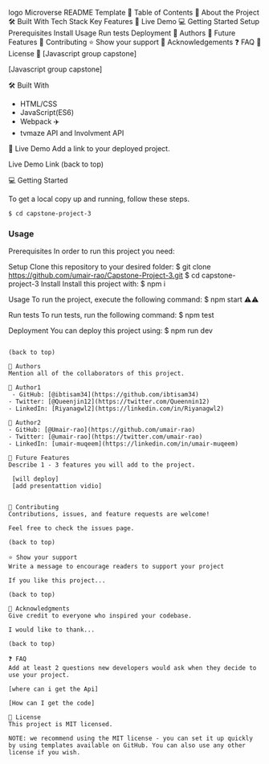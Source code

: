 logo
Microverse README Template
📗 Table of Contents
📖 About the Project
🛠 Built With
Tech Stack
Key Features
🚀 Live Demo
💻 Getting Started
Setup
Prerequisites
Install
Usage
Run tests
Deployment
👥 Authors
🔭 Future Features
🤝 Contributing
⭐️ Show your support
🙏 Acknowledgements
❓ FAQ
📝 License
📖 [Javascript group capstone]


[Javascript group capstone] 

🛠 Built With
- HTML/CSS
- JavaScript(ES6)
- Webpack ✈️
- tvmaze API and Involvment API

🚀 Live Demo
Add a link to your deployed project.

Live Demo Link
(back to top)

💻 Getting Started

To get a local copy up and running, follow these steps.
```$ git clone https://github.com/umair-rao/Capstone-Project-3.git
$ cd capstone-project-3
```

### Usage

Prerequisites
In order to run this project you need:

Setup
Clone this repository to your desired folder:
$ git clone https://github.com/umair-rao/Capstone-Project-3.git
$ cd capstone-project-3
Install
Install this project with:
$ npm i

Usage
To run the project, execute the following command:
$ npm start ⚠️⚠️ 

Run tests
To run tests, run the following command:
 $ npm test

Deployment
You can deploy this project using:
$ npm run dev
```

(back to top)

👥 Authors
Mention all of the collaborators of this project.

👤 Author1
 - GitHub: [@ibtisam34](https://github.com/ibtisam34)
- Twitter: [@Queenjin12](https://twitter.com/Queennin12)
- LinkedIn: [Riyanagwl2](https://linkedin.com/in/Riyanagwl2)

👤 Author2
- GitHub: [@Umair-rao](https://github.com/umair-rao)
- Twitter: [@umair-rao](https://twitter.com/umair-rao)
- LinkedIn: [umair-muqeem](https://linkedin.com/in/umair-muqeem)

🔭 Future Features
Describe 1 - 3 features you will add to the project.

 [will deploy]
 [add presentattion vidio]


🤝 Contributing
Contributions, issues, and feature requests are welcome!

Feel free to check the issues page.

(back to top)

⭐️ Show your support
Write a message to encourage readers to support your project

If you like this project...

(back to top)

🙏 Acknowledgments
Give credit to everyone who inspired your codebase.

I would like to thank...

(back to top)

❓ FAQ
Add at least 2 questions new developers would ask when they decide to use your project.

[where can i get the Api]

[How can I get the code]

📝 License
This project is MIT licensed.

NOTE: we recommend using the MIT license - you can set it up quickly by using templates available on GitHub. You can also use any other license if you wish.

